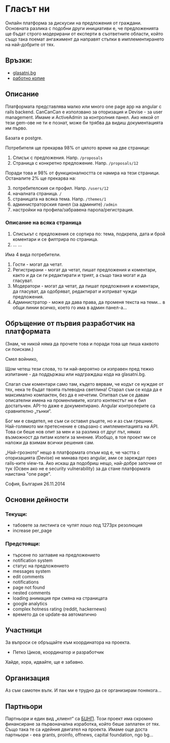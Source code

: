 # Гласът ни

Онлайн платформа за дискусии на предложения от граждани. Основната разлика с подобни други инициативи е, че предложенията ще бъдат строго модерирани от експерти в съответните области, който също така поемат ангажимент да направят стъпки в имплементирането на най-добрите от тях.

## Връзки:

- [glasatni.bg](http://glasatni.bg/)
- [работно копие](http://promeni.herokuapp.com/)

## Описание

Платформата представлява малко или много one page app на angular с rails backend. CanCanCan е използвано за оторизация и Devise - за user management. Имаме и ActiveAdmin за контролния панел. Ако някой от тези gem-ове не ти е познат, може би трябва да видиш документацията им първо.

Базата е postgre.

Потребителя ще прекарва 98% от цялото време на две страници:

1. Списък с предложения. Напр. `/proposals`
2. Страница с конкретно предложение. Напр. `/proposals/12`

Поради това и 98% от функционалността се намира на тези страници. Останалите 2% ще прекарва на:

3. потребителския си профил. Напр. `/users/12`
4. началната страница. `/`
5. страницата на всяка тема. Напр. `/themes/1`
6. администраторския панел (за админите) `/admin`
7. настройки на профила/забравена парола/регистрация.

### Описание на всяка страница

1. Списъкът с предложения се сортира по: тема, подкрепа, дата и брой коментари и се филтрира по страница.
2. ...
...

Има 4 вида потребители.

1. Гости - могат да четат.
2. Регистрирани - могат да четат, пишат предложения и коментари, както и да си ги редактирати и трият, а също така могат и да гласуват.
3. Модератори - могат да четат, да пишат предложения и коментари, да гласуват, да одобряват, редактират и изтриват чужди предложения.
4. Администратор - може да дава права, да променя текста на теми... в общи линии всичко, което го има в админ панел-а...

## Обръщение от първия разработчик на платформата

(Знам, че никой няма да прочете това и поради това ще пиша каквото си поискам.)

Смел войнико,

Щом четеш тези слова, то ти най-вероятно си изправен пред тежко изпитание - да поддържаш или надграждаш кода на glasatni.bg.

Слагал съм коментари само там, където вярвам, че кодът се нуждае от тях, нека те бъдат твоята пътеводна светлина! Старал съм се кода да е максимално компактен, без да е нечетим. Опитвал съм се давам описателни имена на променливите, когато контекстът не е бил достатъчен. API-то даже е документирано. Angular контролерите са сравнително „тънки“.

Бог ми е свидетел, не съм си оставил ръцете, но и аз съм грешник. Най-голямото ми претеснение е свързано с имплементацията на API. Това си беше нов опит за мен и за разлика от друг път, нямах възможност да питам колеги за мнение. Изобщо, в тоя проект ми се наложи да взимам всички решения сам.

„Най-грозното“ нещо в платформата откъм код е, че частта с оторизацията (Devise) не минава през angular, ами се зареждат през rails-ките view-та. Ако искаш да подобриш нещо, най-добре започни от тук (Освен ако не е security vulnerability) за да стане платформата наистана "one page".

София, България
26.11.2014

## Основни дейности

### Текущи:

- табовете за листинга се чупят лошо под 1273px резолюция
- increase per_page

### Предстоящи:

- търсене по заглавие на предложението
- notification system
- статус на предложението
- messages system
- edit comments
- notifications
- page not found
- nested comments
- loading анимация при смяна на страницата
- google analytics
- complex hotness rating (reddit, hackernews)
- времето да се update-ва автоматично

## Участници

За въпроси се обръщайте към координатора на проекта.

- Петко Циков, координатор и разработчик

Хайде, хора, идвайте, ще е забавно.

## Организация

Аз съм самотен вълк. И пак ми е трудно да се организирам понякога...

## Партньори

Партньори и един вид „клиент“ са [БЦНП](http://bcnl.org). Този проект има скромно финансиране за първоначална изработка, който беше заплатен от тях. Също така те са идейния двигател на проекта. Имаме още доста партньори - eea grants, proinfo, offnews, capital foundation, ngo bg...



